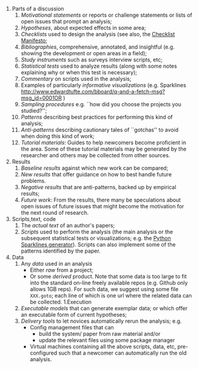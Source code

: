 
1. Parts of a discussion
    1. _Motivational statements_   or reports or challenge statements or lists of open issues that prompt an analysis; 
    1. _Hypotheses_,  about expected effects in some area;
    1. _Checklists_ used to design the analysis (see also, the [Checklist Manifesto](http://atulgawande.com/book/the-checklist-manifesto/);
    1. _Bibliographies_, comprehensive, annotated, and insightful (e.g. showing the development or open areas in a field);
    1. _Study instruments_ such as surveys interview scripts, etc;
    1. _Statistical tests_ used to analyze results (along with some notes explaining why or when this test is necessary);
    1. _Commentary_ on scripts used in the analysis;
    1. Examples of particularly _informative visualizations_ (e.g. Sparklines http://www.edwardtufte.com/bboard/q-and-a-fetch-msg?msg_id=0001OR )
    1. _Sampling procedures_ e.g. ``how did you choose the projects you studied?'';
    1. _Patterns_ describing  best practices for performing this kind of analysis;
    1. _Anti-patterns_   describing cautionary tales of ``gotchas'' to avoid when doing this kind of work;
    1. _Tutorial materials_: Guides to help  newcomers become proficient in the area. Some of these tutorial materials  may be generated by the researcher and others may be collected from other sources.
1. Results
    1. _Baseline results_ against which new work can be compared;
    1. _New results_  that offer guidance on how to best handle future problems.
    1. _Negative results_  that are anti-patterns, backed up by empirical results;
    1. _Future work:_  From the results, there many be speculations about open issues of future issues that might become the  motivation  for the next round of research.
1. Scripts,text, code
    1. The _actual text_   of an author's papers;
    1. _Scripts_  used to perform the analysis (the main analysis or the subsequent statistical tests or visualizations; e.g.    the  [Python Sparklines generator](https://pypi.python.org/pypi/pysparklines)). Scripts can also implement some of the patterns
  identified by the paper.
1. Data
    1. Any  _data_ used in an analysis
          + Either  _raw_ from a project;
          + Or some _derived_ product.
       Note that some data is too large to fit into the standard on-line freely available repos (e.g. Github only allows 1GB reps). For such data, we suggest using some file `XXX.goto`; each line of which is one url where the related data can be collected.
1.Execution
    1. _Executable  models_ that can generate exemplar data;  or which offer an executable form of current hypotheses;
    1. _Delivery tools_ to let novices automatically rerun the analysis; e.g.
       + Config management files that can
          + build the system/ paper from raw material and/or
          + update the relevant files using some package manager
       +  Virtual machines containing all the above scripts, data, etc, pre-configured such that a newcomer can automatically run the old analysis.
